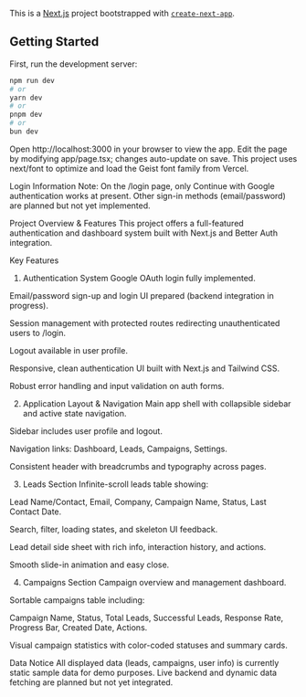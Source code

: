 This is a [Next.js](https://nextjs.org) project bootstrapped with [`create-next-app`](https://nextjs.org/docs/app/api-reference/cli/create-next-app).

## Getting Started

First, run the development server:

```bash
npm run dev
# or
yarn dev
# or
pnpm dev
# or
bun dev
```


Open http://localhost:3000 in your browser to view the app.
Edit the page by modifying app/page.tsx; changes auto-update on save.
This project uses next/font to optimize and load the Geist font family from Vercel.

Login Information
Note: On the /login page, only Continue with Google authentication works at present. Other sign-in methods (email/password) are planned but not yet implemented.

Project Overview & Features
This project offers a full-featured authentication and dashboard system built with Next.js and Better Auth integration.

Key Features
1. Authentication System
Google OAuth login fully implemented.

Email/password sign-up and login UI prepared (backend integration in progress).

Session management with protected routes redirecting unauthenticated users to /login.

Logout available in user profile.

Responsive, clean authentication UI built with Next.js and Tailwind CSS.

Robust error handling and input validation on auth forms.

2. Application Layout & Navigation
Main app shell with collapsible sidebar and active state navigation.

Sidebar includes user profile and logout.

Navigation links: Dashboard, Leads, Campaigns, Settings.

Consistent header with breadcrumbs and typography across pages.

3. Leads Section
Infinite-scroll leads table showing:

Lead Name/Contact, Email, Company, Campaign Name, Status, Last Contact Date.

Search, filter, loading states, and skeleton UI feedback.

Lead detail side sheet with rich info, interaction history, and actions.

Smooth slide-in animation and easy close.

4. Campaigns Section
Campaign overview and management dashboard.

Sortable campaigns table including:

Campaign Name, Status, Total Leads, Successful Leads, Response Rate, Progress Bar, Created Date, Actions.

Visual campaign statistics with color-coded statuses and summary cards.

Data Notice
All displayed data (leads, campaigns, user info) is currently static sample data for demo purposes.
Live backend and dynamic data fetching are planned but not yet integrated.
